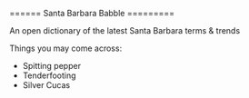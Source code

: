 ====== Santa Barbara Babble =========

An open dictionary of the latest Santa Barbara terms & trends

Things you may come across:

* Spitting pepper
* Tenderfooting
* Silver Cucas
